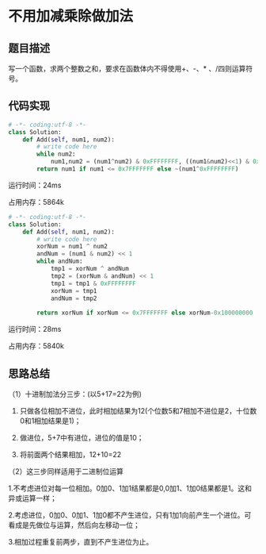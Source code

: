 #  不用加减乘除做加法


## 题目描述

写一个函数，求两个整数之和，要求在函数体内不得使用+、-、* 、/四则运算符号。

## 代码实现


```python
# -*- coding:utf-8 -*-
class Solution:
    def Add(self, num1, num2):
        # write code here
        while num2:
            num1,num2 = (num1^num2) & 0xFFFFFFFF, ((num1&num2)<<1) & 0xFFFFFFFF
        return num1 if num1 <= 0x7FFFFFFF else ~(num1^0xFFFFFFFF)
```
运行时间：24ms

占用内存：5864k


```python
# -*- coding:utf-8 -*-
class Solution:
    def Add(self, num1, num2):
        # write code here
        xorNum = num1 ^ num2
        andNum = (num1 & num2) << 1
        while andNum:
            tmp1 = xorNum ^ andNum
            tmp2 = (xorNum & andNum) << 1
            tmp1 = tmp1 & 0xFFFFFFFF
            xorNum = tmp1
            andNum = tmp2
            
        return xorNum if xorNum <= 0x7FFFFFFF else xorNum-0x100000000
```
运行时间：28ms

占用内存：5840k



## 思路总结

（1）十进制加法分三步：(以5+17=22为例)

1. 只做各位相加不进位，此时相加结果为12(个位数5和7相加不进位是2，十位数0和1相加结果是1)；

2. 做进位，5+7中有进位，进位的值是10；

3. 将前面两个结果相加，12+10=22

（2）这三步同样适用于二进制位运算

1.不考虑进位对每一位相加。0加0、1加1结果都是0,0加1、1加0结果都是1。这和异或运算一样；

2.考虑进位，0加0、0加1、1加0都不产生进位，只有1加1向前产生一个进位。可看成是先做位与运算，然后向左移动一位；

3.相加过程重复前两步，直到不产生进位为止。

